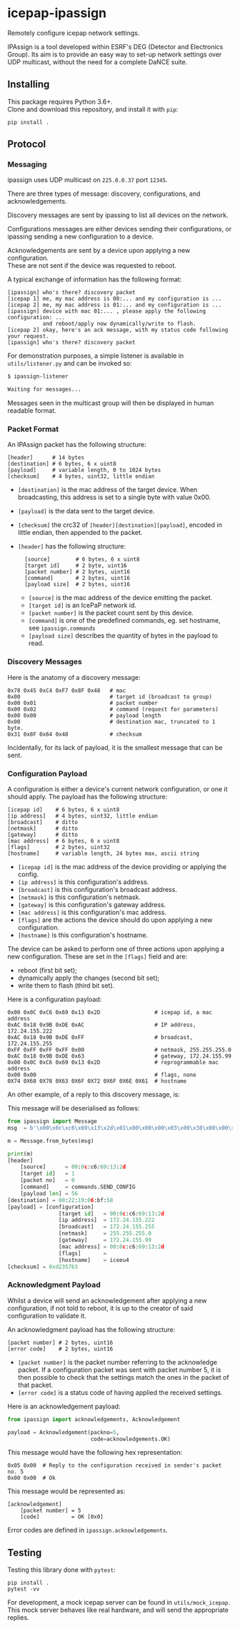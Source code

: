 # icepap-ipassign

Remotely configure icepap network settings.

IPAssign is a tool developed within ESRF's DEG (Detector and Electronics Group).
Its aim is to provide an easy way to set-up network settings over UDP multicast,
without the need for a complete DaNCE suite.

## Installing

This package requires Python 3.6+.  
Clone and download this repository, and install it with `pip`:

    pip install .

## Protocol

### Messaging

ipassign uses UDP multicast on `225.0.0.37` port `12345`.  

There are three types of message: discovery, configurations, and acknowledgements.

Discovery messages are sent by ipassing to list all devices on the network.  

Configurations messages are either devices sending their configurations, or
ipassing sending a new configuration to a device.  

Acknowledgements are sent by a device upon applying a new configuration.  
These are not sent if the device was requested to reboot.


A typical exchange of information has the following format:

    [ipassign] who's there? discovery packet
    [icepap 1] me, my mac address is 00:... and my configuration is ...
    [icepap 2] me, my mac address is 01:... and my configuration is ...
    [ipassign] device with mac 01:... , please apply the following configuration: ...
               and reboot/apply now dynamically/write to flash.
    [icepap 2] okay, here's an ack message, with my status code following your request.
    [ipassign] who's there? discovery packet

For demonstration purposes, a simple listener is available in `utils/listener.py` and can be invoked so:

```bash
$ ipassign-listener

Waiting for messages...
```

Messages seen in the multicast group will then be displayed in human readable format.

### Packet Format

An IPAssign packet has the following structure:

    [header]      # 14 bytes
    [destination] # 6 bytes, 6 x uint8
    [payload]     # variable length, 0 to 1024 bytes
    [checksum]    # 4 bytes, uint32, little endian

- `[destination]` is the mac address of the target device. When broadcasting,
                  this address is set to a single byte with value 0x00.
- `[payload]` is the data sent to the target device.
- `[checksum]` the crc32 of `[header][destination][payload]`, encoded in little
               endian, then appended to the packet.
- `[header]` has the following structure:

        [source]        # 6 bytes, 6 x uint8
        [target id]     # 2 byte, uint16
        [packet number] # 2 bytes, uint16
        [command]       # 2 bytes, uint16
        [payload size]  # 2 bytes, uint16

  - `[source]` is the mac address of the device emitting the packet.
  - `[target id]` is an IcePaP network id.
  - `[packet number]` is the packet count sent by this device.
  - `[command]` is one of the predefined commands, eg. set hostname, see
                `ipassign.commands`
  - `[payload size]` describes the quantity of bytes in the payload to read.

### Discovery Messages

Here is the anatomy of a discovery message:

    0x78 0x45 0xC4 0xF7 0x8F 0x48   # mac
    0x00                            # target id (broadcast to group)
    0x00 0x01                       # packet number
    0x00 0x02                       # command (request for parameters)
    0x00 0x00                       # payload length
    0x00                            # destination mac, truncated to 1 byte.
    0x31 0x8F 0x64 0x48             # checksum

Incidentally, for its lack of payload, it is the smallest message that can be sent.

### Configuration Payload

A configuration is either a device's current network configuration, or one it should apply.
The payload has the following structure:

    [icepap id]    # 6 bytes, 6 x uint8
    [ip address]   # 4 bytes, uint32, little endian
    [broadcast]    # ditto
    [netmask]      # ditto
    [gateway]      # ditto
    [mac address]  # 6 bytes, 6 x uint8
    [flags]        # 2 bytes, uint32
    [hostname]     # variable length, 24 bytes max, ascii string

- `[icepap id]` is the mac address of the device providing or applying the config.
- `[ip address]` is this configuration's address.
- `[broadcast]` is this configuration's broadcast address.
- `[netmask]` is this configuration's netmask.
- `[gateway]` is this configuration's gateway address.
- `[mac address]` is this configuration's mac address.
- `[flags]` are the actions the device should do upon applying a new configuration.
- `[hostname]` is this configuration's hostname.

The device can be asked to perform one of three actions upon applying a new
configuration.
These are set in the `[flags]` field and are:

- reboot (first bit set);
- dynamically apply the changes (second bit set);
- write them to flash (third bit set).

Here is a configuration payload:

    0x00 0x0C 0xC6 0x69 0x13 0x2D                 # icepap id, a mac address
    0xAC 0x18 0x9B 0xDE 0xAC                      # IP address, 172.24.155.222
    0xAC 0x18 0x9B 0xDE 0xFF                      # broadcast, 172.24.155.255
    0xFF 0xFF 0xFF 0xFF 0x00                      # netmask, 255.255.255.0
    0xAC 0x18 0x9B 0xDE 0x63                      # gateway, 172.24.155.99
    0x00 0x0C 0xC6 0x69 0x13 0x2D                 # reprogrammable mac address
    0x00 0x00                                     # flags, none
    0X74 0X68 0X78 0X63 0X6F 0X72 0X6F 0X6E 0X61  # hostname

An other example, of a reply to this discovery message, is:

This message will be deserialised as follows:

```python
from ipassign import Message
msg  = b'\x00\x0c\xc6\x69\x13\x2d\x01\x00\x00\x00\x03\x00\x38\x00\x00\x22\x19\x06\xbf\x58\x00\x0c\xc6\x69\x13\x2d\xac\x18\x9b\xde\xac\x18\x9b\xff\xff\xff\xff\x00\xac\x18\x9b\x63\x00\x0c\xc6\x69\x13\x2d\x00\x00\x00\x00\x69\x63\x65\x65\x75\x34\x00\x00\x00\x00\x00\x00\x00\x00\x00\x00\x00\x00\x00\x00\x00\x00\x00\x00\xb3\x57\x23\x0d'

m = Message.from_bytes(msg)

print(m)
[header]
    [source]      = 00:0c:c6:69:13:2d
    [target id]   = 1
    [packet no]   = 0
    [command]     = commands.SEND_CONFIG
    [payload len] = 56
[destination] = 00:22:19:06:bf:58
[payload] = [configuration]
                [target id]   = 00:0c:c6:69:13:2d
                [ip address]  = 172.24.155.222
                [broadcast]   = 172.24.155.255
                [netmask]     = 255.255.255.0
                [gateway]     = 172.24.155.99
                [mac address] = 00:0c:c6:69:13:2d
                [flags]       =
                [hostname]    = iceeu4
[checksum] = 0xd2357b3
```

### Acknowledgment Payload

Whilst a device will send an acknowledgement after applying a new configuration,
if not told to reboot, it is up to the creator of said configuration to
validate it.

An acknowledgment payload has the following structure:

    [packet number] # 2 bytes, uint16
    [error code]    # 2 bytes, uint16

- `[packet number]` is the packet number referring to the acknowledge packet.
                    If a configuration packet was sent with packet number 5,
                    it is then possible to check that the settings match the ones
                    in the packet of that packet.
- `[error code]` is a status code of having applied the received settings.

Here is an acknowledgement payload:
```python
from ipassign import acknowledgements, Acknowledgement

payload = Acknowledgement(packno=5,
                          code=acknowledgements.OK)
```

This message would have the following hex representation:

    0x05 0x00  # Reply to the configuration received in sender's packet no. 5
    0x00 0x00  # Ok

This message would be represented as:

    [acknowledgement]
        [packet number] = 5
        [code]          = OK [0x0]

Error codes are defined in `ipassign.acknowledgements`.

## Testing

Testing this library done with `pytest`:

    pip install .
    pytest -vv

For development, a mock icepap server can be found in `utils/mock_icepap`.
This mock server behaves like real hardware, and will send the appropriate
replies.
